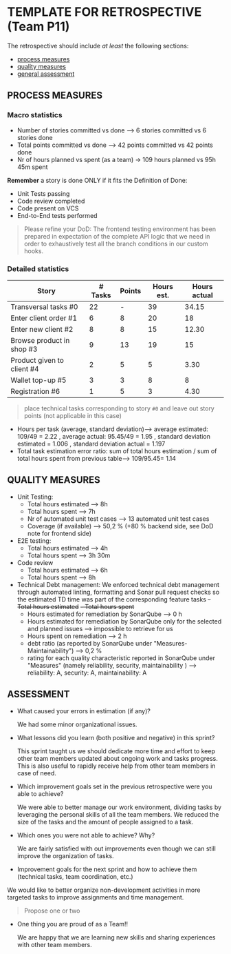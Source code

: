 TEMPLATE FOR RETROSPECTIVE (Team P11)
=====================================

The retrospective should include _at least_ the following
sections:

- [process measures](#process-measures)
- [quality measures](#quality-measures)
- [general assessment](#assessment)

## PROCESS MEASURES 

### Macro statistics

- Number of stories committed vs done -->  6 stories committed vs 6 stories done
- Total points committed vs done --> 42 points committed vs 42 points done
- Nr of hours planned vs spent (as a team) -> 109 hours planned vs 95h 45m spent

**Remember**  a story is done ONLY if it fits the Definition of Done:
 
- Unit Tests passing
- Code review completed
- Code present on VCS
- End-to-End tests performed

> Please refine your DoD:
The frontend testing environment has been prepared in expectation of the complete API logic that we need in order to exhaustively test all the branch conditions in our custom hooks.

### Detailed statistics

| Story                      | # Tasks | Points | Hours est. | Hours actual |
|----------------------------|---------|--------|------------|--------------|
| Transversal tasks #0       | 22      | -      | 39         | 34.15        |
| Enter client order #1      | 6       | 8      | 20         | 18           |
| Enter new client #2        | 8       | 8      | 15         | 12.30        |
| Browse product in shop #3  | 9       | 13     | 19         | 15           |
| Product given to client #4 | 2       | 5      | 5          | 3.30         |
| Wallet top-up #5           | 3       | 3      | 8          | 8            |
| Registration #6            | 1       | 5      | 3          | 4.30
  

> place technical tasks corresponding to story `#0` and leave out story points (not applicable in this case)

- Hours per task (average, standard deviation)--> average estimated: 109/49 = 2.22 , average actual: 95.45/49 = 1.95 , standard deviation estimated = 1.006 , standard deviation actual = 1.197 
- Total task estimation error ratio: sum of total hours estimation / sum of total hours spent from previous table--> 109/95.45= 1.14 

  
## QUALITY MEASURES 

- Unit Testing:
  - Total hours estimated --> 8h
  - Total hours spent --> 7h
  - Nr of automated unit test cases --> 13 automated unit test cases
  - Coverage (if available) --> 50,2 % (+80 % backend side, see DoD note for frontend side)
- E2E testing:
  - Total hours estimated --> 4h
  - Total hours spent --> 3h 30m
- Code review 
  - Total hours estimated --> 6h
  - Total hours spent --> 8h
- Technical Debt management: 
We enforced technical debt management through automated linting, formatting and Sonar pull request checks so the estimated TD time was part of the corresponding feature tasks
  ~~- Total hours estimated~~
  ~~- Total hours spent~~
  - Hours estimated for remediation by SonarQube --> 0 h
  - Hours estimated for remediation by SonarQube only for the selected and planned issues --> impossible to retrieve for us
  - Hours spent on remediation --> 2 h
  - debt ratio (as reported by SonarQube under "Measures-Maintainability") --> 0,2 %
  - rating for each quality characteristic reported in SonarQube under "Measures" (namely reliability, security, maintainability ) --> reliability: A, security: A, maintainability: A
  


## ASSESSMENT

- What caused your errors in estimation (if any)? 

  We had some minor organizational issues.

- What lessons did you learn (both positive and negative) in this sprint? 

  This sprint taught us we should dedicate more time and effort to keep other team members updated about ongoing work and tasks progress. This is also useful to rapidly receive help from other team members in case of need.

- Which improvement goals set in the previous retrospective were you able to achieve? 

  We were able to better manage our work environment, dividing tasks by leveraging the personal skills of all the team members. We reduced the size of the tasks and the amount of people assigned to a task. 

- Which ones you were not able to achieve? Why?

	We are fairly satisfied with out improvements even though we can still improve the organization of tasks.

- Improvement goals for the next sprint and how to achieve them (technical tasks, team coordination, etc.)

 We would like to better organize non-development activities in more targeted tasks to improve assignments and time management.

> Propose one or two

- One thing you are proud of as a Team!!

	We are happy that we are learning new skills and sharing experiences with other team members.

